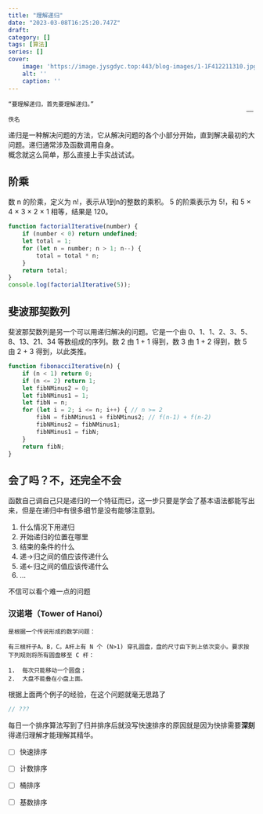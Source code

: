 ```yaml
---
title: "理解递归"
date: "2023-03-08T16:25:20.747Z"
draft: 
category: [] 
tags: [算法]
series: []
cover: 
    image: 'https://image.jysgdyc.top:443/blog-images/1-1F412211310.jpg'
    alt: ''
    caption: ''
---
```

```plain
“要理解递归，首先要理解递归。”
                                                                    ——佚名
```
递归是一种解决问题的方法，它从解决问题的各个小部分开始，直到解决最初的大问题。递归通常涉及函数调用自身。  
概念就这么简单，那么直接上手实战试试。  
## 阶乘
数 n 的阶乘，定义为 n!，表示从1到n的整数的乘积。
5 的阶乘表示为 5!，和 5 × 4 × 3 × 2 × 1 相等，结果是 120。
```js
function factorialIterative(number) {
	if (number < 0) return undefined;
	let total = 1;
	for (let n = number; n > 1; n--) {
		total = total * n;
	}
	return total;
}
console.log(factorialIterative(5));
```

## 斐波那契数列
斐波那契数列是另一个可以用递归解决的问题。它是一个由 0、1、1、2、3、5、8、13、21、34 等数组成的序列。数 2 由 1 + 1 得到，数 3 由 1 + 2 得到，数 5 由 2 + 3 得到，以此类推。  
```js
function fibonacciIterative(n) {
	if (n < 1) return 0;
	if (n <= 2) return 1;
	let fibNMinus2 = 0;
	let fibNMinus1 = 1;
	let fibN = n;
	for (let i = 2; i <= n; i++) { // n >= 2
		fibN = fibNMinus1 + fibNMinus2; // f(n-1) + f(n-2)
		fibNMinus2 = fibNMinus1;
		fibNMinus1 = fibN;
	}
	return fibN;
}
```
## 会了吗？不，还完全不会
函数自己调自己只是递归的一个特征而已，这一步只要是学会了基本语法都能写出来，但是在递归中有很多细节是没有能够注意到。  
1. 什么情况下用递归
2. 开始递归的位置在哪里
3. 结束的条件的什么
4. 递->归之间的值应该传递什么
5. 递<-归之间的值应该传递什么
6. ...

不信可以看个难一点的问题
### 汉诺塔（Tower of Hanoi）
```plain
是根据一个传说形成的数学问题：

有三根杆子A，B，C。A杆上有 N 个 (N>1) 穿孔圆盘，盘的尺寸由下到上依次变小。要求按下列规则将所有圆盘移至 C 杆：

1.  每次只能移动一个圆盘；
2.  大盘不能叠在小盘上面。
```

根据上面两个例子的经验，在这个问题就毫无思路了
```js
// ???

```



每日一个排序算法写到了归并排序后就没写快速排序的原因就是因为快排需要**深刻**得递归理解才能理解其精华。
- [ ] 快速排序
- [ ] 计数排序
- [ ] 桶排序
- [ ] 基数排序

